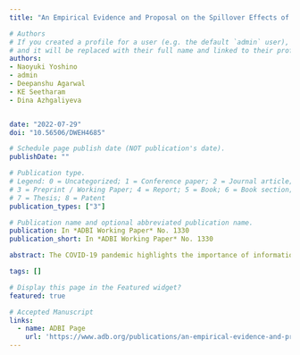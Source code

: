 ```yaml
---
title: "An Empirical Evidence and Proposal on the Spillover Effects of Information and Communication Technology Infrastructure in India"

# Authors
# If you created a profile for a user (e.g. the default `admin` user), write the username (folder name) here 
# and it will be replaced with their full name and linked to their profile.
authors:
- Naoyuki Yoshino
- admin
- Deepanshu Agarwal
- KE Seetharam
- Dina Azhgaliyeva


date: "2022-07-29"
doi: "10.56506/DWEH4685"

# Schedule page publish date (NOT publication's date).
publishDate: ""

# Publication type.
# Legend: 0 = Uncategorized; 1 = Conference paper; 2 = Journal article;
# 3 = Preprint / Working Paper; 4 = Report; 5 = Book; 6 = Book section;
# 7 = Thesis; 8 = Patent
publication_types: ["3"]

# Publication name and optional abbreviated publication name.
publication: In *ADBI Working Paper* No. 1330 
publication_short: In *ADBI Working Paper* No. 1330 

abstract: The COVID-19 pandemic highlights the importance of information and communication technology (ICT) not only for the economy but also for human well-being. However, the investment gap in ICT infrastructure has been growing and is expected to reach more than $30 billion by 2040. We argue that one of the ways to attract private sector involvement in ICT infrastructure is by creating a steady stream of income for the investors. We quantify the spillover effects of mobile network on tax revenues, using annual state-level data for 2005 to 2016 from India across all states. Using simple fixed effect (FE) as well as fixed effect (FE) two-stage least-squares (2SLS) estimations, we show that the rise in the number of mobile network subscribers is associated with an increase in the amount of regional tax revenues. On average, an increase in the number of the Global System for Mobile Communications (GSM) subscribers per capita by 1 percentage point is expected to raise annual state tax revenues per capita by ₹134 (3% of average annual state tax revenue per capita in 2016). The number of GSM subscribers affect tax revenues through increased economic activities, as shown by our 2SLS estimation results. The results of this study justify our proposal to share the increased tax revenues with the investors to create a steady stream of income for investors. The findings of this study also support the increased support for the development of digital and physical infrastructure in the national budget of India for 2022–2023.

tags: []

# Display this page in the Featured widget?
featured: true

# Accepted Manuscript
links:
  - name: ADBI Page
    url: 'https://www.adb.org/publications/an-empirical-evidence-and-proposal-on-the-spillover-effects-of-information-and-communication-technology-infrastructure-in-india'
---
```

